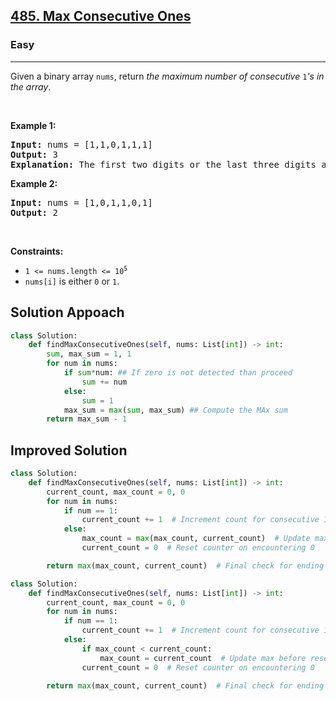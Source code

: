 <h2><a href="https://leetcode.com/problems/max-consecutive-ones">485. Max Consecutive Ones</a></h2><h3>Easy</h3><hr><p>Given a binary array <code>nums</code>, return <em>the maximum number of consecutive </em><code>1</code><em>&#39;s in the array</em>.</p>

<p>&nbsp;</p>
<p><strong class="example">Example 1:</strong></p>

<pre>
<strong>Input:</strong> nums = [1,1,0,1,1,1]
<strong>Output:</strong> 3
<strong>Explanation:</strong> The first two digits or the last three digits are consecutive 1s. The maximum number of consecutive 1s is 3.
</pre>

<p><strong class="example">Example 2:</strong></p>

<pre>
<strong>Input:</strong> nums = [1,0,1,1,0,1]
<strong>Output:</strong> 2
</pre>

<p>&nbsp;</p>
<p><strong>Constraints:</strong></p>

<ul>
	<li><code>1 &lt;= nums.length &lt;= 10<sup>5</sup></code></li>
	<li><code>nums[i]</code> is either <code>0</code> or <code>1</code>.</li>
</ul>

## Solution Appoach 
```python
class Solution:
    def findMaxConsecutiveOnes(self, nums: List[int]) -> int:
        sum, max_sum = 1, 1 
        for num in nums:
            if sum*num: ## If zero is not detected than proceed 
                sum += num 
            else:
                sum = 1
            max_sum = max(sum, max_sum) ## Compute the MAx sum 
        return max_sum - 1
```

## Improved Solution 
```python
class Solution:
    def findMaxConsecutiveOnes(self, nums: List[int]) -> int:
        current_count, max_count = 0, 0
        for num in nums:
            if num == 1:
                current_count += 1  # Increment count for consecutive 1s
            else:
                max_count = max(max_count, current_count)  # Update max before resetting
                current_count = 0  # Reset counter on encountering 0

        return max(max_count, current_count)  # Final check for ending with 1s

```

```python
class Solution:
    def findMaxConsecutiveOnes(self, nums: List[int]) -> int:
        current_count, max_count = 0, 0
        for num in nums:
            if num == 1:
                current_count += 1  # Increment count for consecutive 1s
            else:
                if max_count < current_count:
                    max_count = current_count  # Update max before resetting
                current_count = 0  # Reset counter on encountering 0

        return max(max_count, current_count)  # Final check for ending with 1s
```
